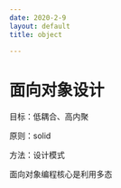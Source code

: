 ```yaml
---
date: 2020-2-9
layout: default
title: object

---
```


# 面向对象设计

目标：低耦合、高内聚

原则：solid

方法：设计模式

面向对象编程核心是利用多态